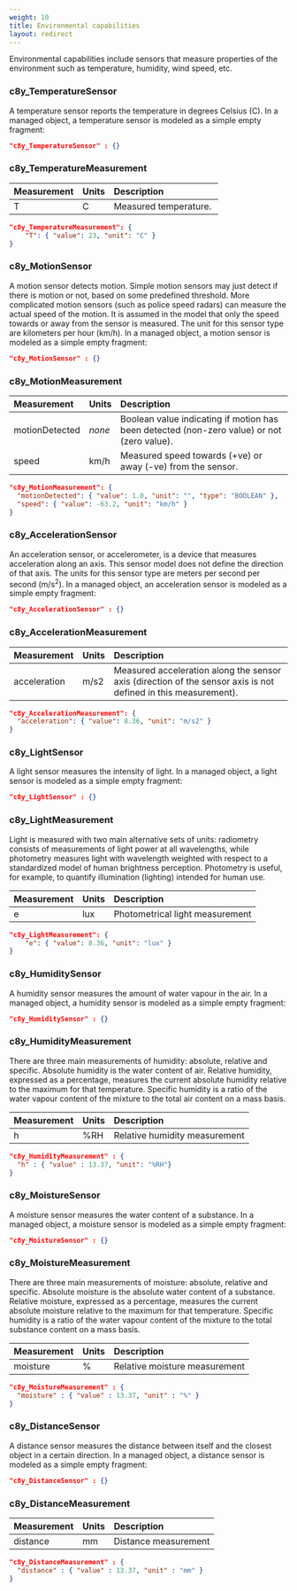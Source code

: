 ```yaml
---
weight: 10
title: Environmental capabilities
layout: redirect
---
```


Environmental capabilities include sensors that measure properties of the environment such as temperature, humidity, wind speed, etc.

### c8y\_TemperatureSensor

A temperature sensor reports the temperature in degrees Celsius (C).
In a managed object, a temperature sensor is modeled as a simple empty fragment:

```json
"c8y_TemperatureSensor" : {}
```

### c8y\_TemperatureMeasurement

|Measurement|Units|Description|
|:----------|:----|:----------|
|T|C|Measured temperature. |

```json
"c8y_TemperatureMeasurement": {
    "T": { "value": 23, "unit": "C" }
}
```

### c8y\_MotionSensor

A motion sensor detects motion. Simple motion sensors may just detect if there is motion or not, based on some predefined threshold. More complicated motion sensors (such as police speed radars) can measure the actual speed of the motion. It is assumed in the model that only the speed towards or away from the sensor is measured. The unit for this sensor type are kilometers per hour (km/h).
In a managed object, a motion sensor is modeled as a simple empty fragment:

```json
"c8y_MotionSensor" : {}
```

### c8y\_MotionMeasurement

|Measurement|Units|Description|
|:----------|:----|:----------|
|motionDetected|*none*|Boolean value indicating if motion has been detected (non-zero value) or not (zero value).|
|speed|km/h|Measured speed towards (+ve) or away (-ve) from the sensor.|

```json
"c8y_MotionMeasurement": {
  "motionDetected": { "value": 1.0, "unit": "", "type": "BOOLEAN" },
  "speed": { "value": -63.2, "unit": "km/h" }
}
```

### c8y\_AccelerationSensor

An acceleration sensor, or accelerometer, is a device that measures acceleration along an axis. This sensor model does not define the direction of that axis. The units for this sensor type are meters per second per second (m/s<sup>2</sup>).
In a managed object, an acceleration sensor is modeled as a simple empty fragment:

```json
"c8y_AccelerationSensor" : {}
```

### c8y\_AccelerationMeasurement

|Measurement|Units|Description|
|:----------|:----|:----------|
|acceleration|m/s2|Measured acceleration along the sensor axis (direction of the sensor axis is not defined in this measurement).|

```json
"c8y_AccelerationMeasurement": {
  "acceleration": { "value": 8.36, "unit": "m/s2" }
}
```

### c8y\_LightSensor

A light sensor measures the intensity of light.
In a managed object, a light sensor is modeled as a simple empty fragment:

```json
"c8y_LightSensor" : {}
```

### c8y\_LightMeasurement

Light is measured with two main alternative sets of units: radiometry consists of measurements of light power at all wavelengths, while photometry measures light with wavelength weighted with respect to a standardized model of human brightness perception. Photometry is useful, for example, to quantify illumination (lighting) intended for human use.

|Measurement|Units|Description|
|:----------|:----|:----------|
|e|lux|Photometrical light measurement|

```json
"c8y_LightMeasurement": {
    "e": { "value": 8.36, "unit": "lux" }
}
```

### c8y\_HumiditySensor

A humidity sensor measures the amount of water vapour in the air.
In a managed object, a humidity sensor is modeled as a simple empty fragment:

```json
"c8y_HumiditySensor" : {}
```

### c8y\_HumidityMeasurement

There are three main measurements of humidity: absolute, relative and specific. Absolute humidity is the water content of air. Relative humidity, expressed as a percentage, measures the current absolute humidity relative to the maximum for that temperature. Specific humidity is a ratio of the water vapour content of the mixture to the total air content on a mass basis.

|Measurement|Units|Description|
|:----------|:----|:----------|
|h|%RH|Relative humidity measurement|

```json
"c8y_HumidityMeasurement" : {
  "h" : { "value" : 13.37, "unit": "%RH"}
}
```

### c8y\_MoistureSensor

A moisture sensor measures the water content of a substance.
In a managed object, a moisture sensor is modeled as a simple empty fragment:

```json
"c8y_MoistureSensor" : {}
```

### c8y\_MoistureMeasurement

There are three main measurements of moisture: absolute, relative and specific. Absolute moisture is the absolute water content of a substance. Relative moisture, expressed as a percentage, measures the current absolute moisture relative to the maximum for that temperature. Specific humidity is a ratio of the water vapour content of the mixture to the total substance content on a mass basis.

|Measurement|Units|Description|
|:----------|:----|:----------|
|moisture|%|Relative moisture measurement|

```json
"c8y_MoistureMeasurement" : {
  "moisture" : { "value" : 13.37, "unit" : "%" }
}
```

### c8y\_DistanceSensor

A distance sensor measures the distance between itself and the closest object in a certain direction.
In a managed object, a distance sensor is modeled as a simple empty fragment:

```json
"c8y_DistanceSensor" : {}
```

### c8y\_DistanceMeasurement

|Measurement|Units|Description|
|:----------|:----|:----------|
|distance|mm|Distance measurement|

```json
"c8y_DistanceMeasurement" : {
  "distance" : { "value" : 13.37, "unit" : "mm" }
}
```
